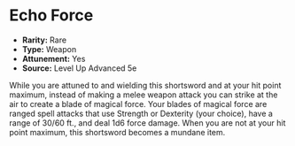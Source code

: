 # Echo Force

- **Rarity:** Rare
- **Type:** Weapon
- **Attunement:** Yes
- **Source:** Level Up Advanced 5e

While you are attuned to and wielding this shortsword and at your hit point maximum, instead of making a melee weapon attack you can strike at the air to create a blade of magical force. Your blades of magical force are ranged spell attacks that use Strength or Dexterity (your choice), have a range of 30/60 ft., and deal 1d6 force damage. When you are not at your hit point maximum, this shortsword becomes a mundane item.
